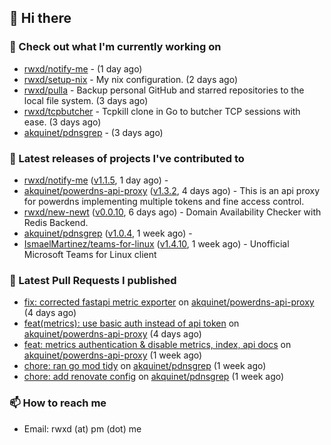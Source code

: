 ## 👋 Hi there

### 👷 Check out what I'm currently working on


- [rwxd/notify-me](https://github.com/rwxd/notify-me) -  (1 day ago)
- [rwxd/setup-nix](https://github.com/rwxd/setup-nix) - My nix configuration. (2 days ago)
- [rwxd/pulla](https://github.com/rwxd/pulla) - Backup personal GitHub and starred repositories to the local file system. (3 days ago)
- [rwxd/tcpbutcher](https://github.com/rwxd/tcpbutcher) - Tcpkill clone in Go to butcher TCP sessions with ease. (3 days ago)
- [akquinet/pdnsgrep](https://github.com/akquinet/pdnsgrep) -  (3 days ago)

### 🔭 Latest releases of projects I've contributed to


- [rwxd/notify-me](https://github.com/rwxd/notify-me) ([v1.1.5](https://github.com/rwxd/notify-me/releases/tag/v1.1.5), 1 day ago) - 
- [akquinet/powerdns-api-proxy](https://github.com/akquinet/powerdns-api-proxy) ([v1.3.2](https://github.com/akquinet/powerdns-api-proxy/releases/tag/v1.3.2), 4 days ago) - This is an api proxy for powerdns implementing multiple tokens and fine access control.
- [rwxd/new-newt](https://github.com/rwxd/new-newt) ([v0.0.10](https://github.com/rwxd/new-newt/releases/tag/v0.0.10), 6 days ago) - Domain Availability Checker with Redis Backend.
- [akquinet/pdnsgrep](https://github.com/akquinet/pdnsgrep) ([v1.0.4](https://github.com/akquinet/pdnsgrep/releases/tag/v1.0.4), 1 week ago) - 
- [IsmaelMartinez/teams-for-linux](https://github.com/IsmaelMartinez/teams-for-linux) ([v1.4.10](https://github.com/IsmaelMartinez/teams-for-linux/releases/tag/v1.4.10), 1 week ago) - Unofficial Microsoft Teams for Linux client

### 🔨 Latest Pull Requests I published


- [fix: corrected fastapi metric exporter](https://github.com/akquinet/powerdns-api-proxy/pull/37) on [akquinet/powerdns-api-proxy](https://github.com/akquinet/powerdns-api-proxy) (4 days ago)
- [feat(metrics): use basic auth instead of api token](https://github.com/akquinet/powerdns-api-proxy/pull/36) on [akquinet/powerdns-api-proxy](https://github.com/akquinet/powerdns-api-proxy) (4 days ago)
- [feat: metrics authentication &amp; disable metrics, index, api docs](https://github.com/akquinet/powerdns-api-proxy/pull/34) on [akquinet/powerdns-api-proxy](https://github.com/akquinet/powerdns-api-proxy) (1 week ago)
- [chore: ran go mod tidy](https://github.com/akquinet/pdnsgrep/pull/11) on [akquinet/pdnsgrep](https://github.com/akquinet/pdnsgrep) (1 week ago)
- [chore: add renovate config](https://github.com/akquinet/pdnsgrep/pull/4) on [akquinet/pdnsgrep](https://github.com/akquinet/pdnsgrep) (1 week ago)

### 📫 How to reach me

- Email: rwxd (at) pm (dot) me
